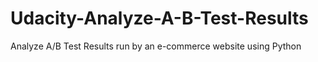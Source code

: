 # Udacity-Analyze-A-B-Test-Results
Analyze A/B Test Results run by an e-commerce website using Python
